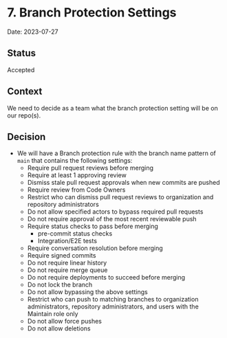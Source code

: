 # 7. Branch Protection Settings

Date: 2023-07-27

## Status

Accepted

## Context

We need to decide as a team what the branch protection setting will be on our repo(s).

## Decision

- We will have a Branch protection rule with the branch name pattern of `main` that contains the following settings:
  - Require pull request reviews before merging
  - Require at least 1 approving review
  - Dismiss stale pull request approvals when new commits are pushed
  - Require review from Code Owners
  - Restrict who can dismiss pull request reviews to organization and repository administrators
  - Do not allow specified actors to bypass required pull requests
  - Do not require approval of the most recent reviewable push
  - Require status checks to pass before merging
    - pre-commit status checks
    - Integration/E2E tests
  - Require conversation resolution before merging
  - Require signed commits
  - Do not require linear history
  - Do not require merge queue
  - Do not require deployments to succeed before merging
  - Do not lock the branch
  - Do not allow bypassing the above settings
  - Restrict who can push to matching branches to organization administrators, repository administrators, and users with the Maintain role only
  - Do not allow force pushes
  - Do not allow deletions
